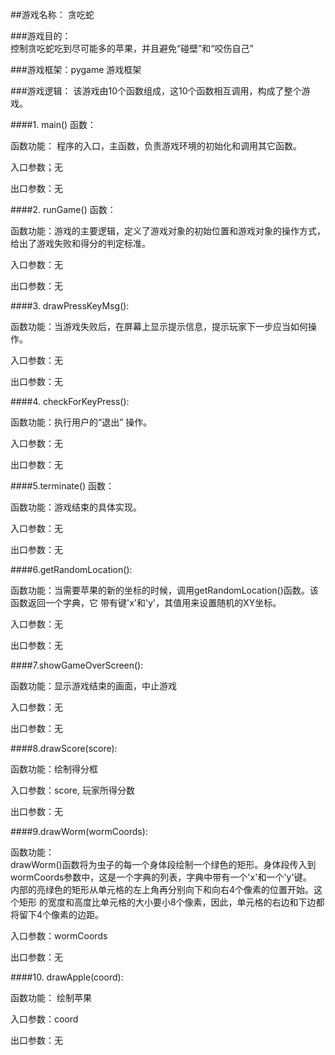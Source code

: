 ##游戏名称： 贪吃蛇

###游戏目的：               
控制贪吃蛇吃到尽可能多的苹果，并且避免“碰壁”和“咬伤自己”


###游戏框架：pygame 游戏框架


###游戏逻辑：
该游戏由10个函数组成，这10个函数相互调用，构成了整个游戏。


####1. main() 函数：

函数功能：
程序的入口，主函数，负责游戏环境的初始化和调用其它函数。

入口参数；无

出口参数：无


####2. runGame() 函数：

函数功能：游戏的主要逻辑，定义了游戏对象的初始位置和游戏对象的操作方式，给出了游戏失败和得分的判定标准。

入口参数：无

出口参数：无


####3. drawPressKeyMsg():

函数功能：当游戏失败后，在屏幕上显示提示信息，提示玩家下一步应当如何操作。

入口参数：无

出口参数：无


####4. checkForKeyPress():

函数功能：执行用户的“退出” 操作。

入口参数：无

出口参数：无

####5.terminate() 函数：

函数功能：游戏结束的具体实现。

入口参数：无

出口参数：无

####6.getRandomLocation():

函数功能：当需要苹果的新的坐标的时候，调用getRandomLocation()函数。该函数返回一个字典，它 带有键'x'和'y'，其值用来设置随机的XY坐标。

入口参数：无

出口参数：无

####7.showGameOverScreen():

函数功能：显示游戏结束的画面，中止游戏

入口参数：无

出口参数：无

####8.drawScore(score):

函数功能：绘制得分框

入口参数：score, 玩家所得分数

出口参数：无

####9.drawWorm(wormCoords):

函数功能：  
  drawWorm()函数将为虫子的每一个身体段绘制一个绿色的矩形。身体段传入到 wormCoords参数中，这是一个字典的列表，字典中带有一个'x'和一个'y'键。  
  内部的亮绿色的矩形从单元格的左上角再分别向下和向右4个像素的位置开始。这个矩形 的宽度和高度比单元格的大小要小8个像素，因此，单元格的右边和下边都将留下4个像素的边距。

入口参数：wormCoords

出口参数：无

####10. drawApple(coord):

函数功能： 绘制苹果

入口参数：coord

出口参数：无

